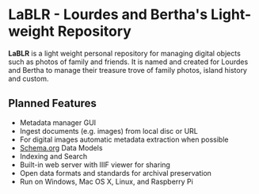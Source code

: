 
# LaBLR - Lourdes and Bertha's Light-weight Repository

**LaBLR** is a light weight personal repository
for managing digital objects such as photos of
family and friends. It is named and created for 
Lourdes and Bertha to manage their treasure trove of
family photos, island history and custom.


## Planned Features

+ Metadata manager GUI
+ Ingest documents (e.g. images) from local disc or URL
+ For digital images automatic metadata extraction when possible
+ [Schema.org](https://schema.org/docs/schemas.html) Data Models
+ Indexing and Search
+ Built-in web server with IIIF viewer for sharing
+ Open data formats and standards for archival preservation
+ Run on Windows, Mac OS X, Linux, and Raspberry Pi


